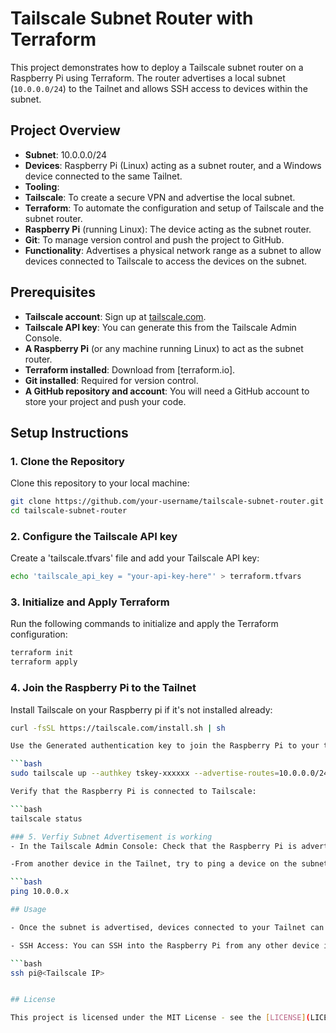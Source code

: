 # Tailscale Subnet Router with Terraform

This project demonstrates how to deploy a Tailscale subnet router on a Raspberry Pi using Terraform. The router advertises a local subnet (`10.0.0.0/24`) to the Tailnet and allows SSH access to devices within the subnet.

## Project Overview
- **Subnet**: 10.0.0.0/24
- **Devices**: Raspberry Pi (Linux) acting as a subnet router, and a Windows device connected to the same Tailnet.
-  **Tooling**: 
  - **Tailscale**: To create a secure VPN and advertise the local subnet.
  - **Terraform**: To automate the configuration and setup of Tailscale and the subnet router.
  - **Raspberry Pi** (running Linux): The device acting as the subnet router.
  - **Git**: To manage version control and push the project to GitHub.
- **Functionality**: Advertises a physical network range as a subnet to allow devices connected to Tailscale to access the devices on the subnet.

## Prerequisites
- **Tailscale account**: Sign up at [tailscale.com](https://tailscale.com).
- **Tailscale API key**: You can generate this from the Tailscale Admin Console.
- **A Raspberry Pi** (or any machine running Linux) to act as the subnet router.
- **Terraform installed**: Download from [terraform.io].
- **Git installed**: Required for version control. 
- **A GitHub repository and account**: You will need a GitHub account to store your project and push your code.

## Setup Instructions

### 1. Clone the Repository
Clone this repository to your local machine:

```bash
git clone https://github.com/your-username/tailscale-subnet-router.git
cd tailscale-subnet-router
```

### 2. Configure the Tailscale API key
Create a 'tailscale.tfvars' file and add your Tailscale API key:

```bash
echo 'tailscale_api_key = "your-api-key-here"' > terraform.tfvars
```

### 3. Initialize and Apply Terraform
Run the following commands to initialize and apply the Terraform configuration:

```bash
terraform init
terraform apply
```

### 4. Join the Raspberry Pi to the Tailnet
Install Tailscale on your Raspberry pi if it's not installed already:

```bash
curl -fsSL https://tailscale.com/install.sh | sh

Use the Generated authentication key to join the Raspberry Pi to your tailnet:

```bash
sudo tailscale up --authkey tskey-xxxxxx --advertise-routes=10.0.0.0/24

Verify that the Raspberry Pi is connected to Tailscale:

```bash
tailscale status

### 5. Verfiy Subnet Advertisement is working
- In the Tailscale Admin Console: Check that the Raspberry Pi is advertising the 10.0.0.0/24 subnet under the listed machine.

-From another device in the Tailnet, try to ping a device on the subnet:

```bash
ping 10.0.0.x

## Usage 

- Once the subnet is advertised, devices connected to your Tailnet can access devices on the 10.0.0.0/24 subnet.

- SSH Access: You can SSH into the Raspberry Pi from any other device in the Tailnet using the Raspberry Pi’s Tailscale IP:

```bash
ssh pi@<Tailscale IP>


## License

This project is licensed under the MIT License - see the [LICENSE](LICENSE) file for details.


